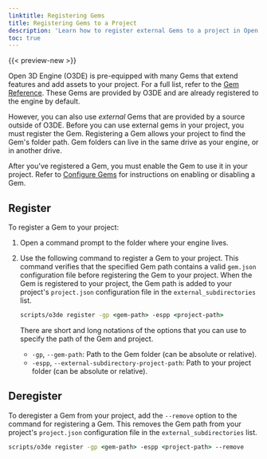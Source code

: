 ```yaml
---
linktitle: Registering Gems
title: Registering Gems to a Project
description: 'Learn how to register external Gems to a project in Open 3D Engine (O3DE).'
toc: true
---
```


{{< preview-new >}}

Open 3D Engine (O3DE) is pre-equipped with many Gems that extend features and add assets to your project. For a full list, refer to the [Gem Reference](/docs/user-guide/gems/reference). These Gems are provided by O3DE and are already registered to the engine by default. 

However, you can also use *external* Gems that are provided by a source outside of O3DE. Before you can use external gems in your project, you must register the Gem. Registering a Gem allows your project to find the Gem's folder path. Gem folders can live in the same drive as your engine, or in another drive. 

After you've registered a Gem, you must enable the Gem to use it in your project. Refer to [Configure Gems](/docs/user-guide/project-config/add-remove-gems/) for instructions on enabling or disabling a Gem. 

## Register

To register a Gem to your project:

1. Open a command prompt to the folder where your engine lives.

2. Use the following command to register a Gem to your project. This command verifies that the specified Gem path contains a valid `gem.json` configuration file before registering the Gem to your project. When the Gem is registered to your project, the Gem path is added to your project's `project.json` configuration file in the `external_subdirectories` list.
   
    ```cmd
    scripts/o3de register -gp <gem-path> -espp <project-path>
    ```

    There are short and long notations of the options that you can use to specify the path of the Gem and project.
    - `-gp`, `--gem-path`: Path to the Gem folder (can be absolute or relative).
    - `-espp`, `--external-subdirectory-project-path`: Path to your project folder (can be absolute or relative).

## Deregister
To deregister a Gem from your project, add the `--remove` option to the command for registering a Gem. This removes the Gem path from your project's `project.json` configuration file in the `external_subdirectories` list. 

```cmd
scripts/o3de register -gp <gem-path> -espp <project-path> --remove
```
